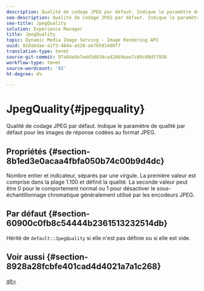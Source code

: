 ```yaml
---
description: Qualité de codage JPEG par défaut. Indique le paramètre de qualité par défaut pour les images de réponse codées au format JPEG.
seo-description: Qualité de codage JPEG par défaut. Indique le paramètre de qualité par défaut pour les images de réponse codées au format JPEG.
seo-title: JpegQuality
solution: Experience Manager
title: JpegQuality
topic: Dynamic Media Image Serving - Image Rendering API
uuid: 82dabdae-a1f3-484a-a520-ae765914d0f7
translation-type: tm+mt
source-git-commit: 97a84e8e7edd3d834ca42069eae7c09c00d57938
workflow-type: tm+mt
source-wordcount: '93'
ht-degree: 4%

---
```



# JpegQuality{#jpegquality}

Qualité de codage JPEG par défaut. Indique le paramètre de qualité par défaut pour les images de réponse codées au format JPEG.

## Propriétés {#section-8b1ed3e0acaa4fbfa050b74c00b9d4dc}

Nombre entier et indicateur, séparés par une virgule. La première valeur est comprise dans la plage 1.100 et définit la qualité. La seconde valeur peut être 0 pour le comportement normal ou 1 pour désactiver le sous-échantillonnage chromatique généralement utilisé par les encodeurs JPEG.

## Par défaut {#section-60900c0fb8c54444b2361513232514db}

Hérité de `default::JpegQuality` si elle n&#39;est pas définie ou si elle est vide.

## Voir aussi {#section-8928a28fcbfe401cad4d4021a7a1c268}

[qlt=](../../../../../ir-api/http-protocol/image-rendering-api-ref/c-ir-http-protocol-ref/c-ir-http-protocol-command-reference/r-ir-qlt.md#reference-27b91c226eb241d0a14a29af3b3afdbd)
